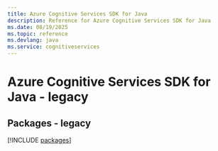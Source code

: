 ```yaml
---
title: Azure Cognitive Services SDK for Java
description: Reference for Azure Cognitive Services SDK for Java
ms.date: 08/19/2025
ms.topic: reference
ms.devlang: java
ms.service: cognitiveservices
---
```

# Azure Cognitive Services SDK for Java - legacy
## Packages - legacy
[!INCLUDE [packages](cognitive-services-index.md)]